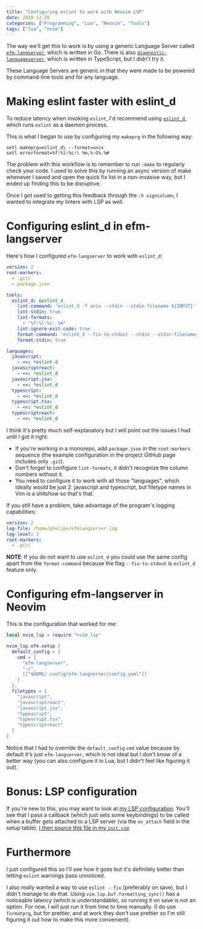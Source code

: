 ```yaml
---
title: "Configuring eslint to work with Neovim LSP"
date: 2020-12-28
categories: ["Programming", "Lua", "Neovim", "Tools"]
tags: ["lua", "nvim"]
---
```


The way we'll get this to work is by using a generic Language Server called
[`efm-langserver`](https://github.com/mattn/efm-langserver), which is written
in Go. There is also
[`diagnostic-languageserver`](https://github.com/iamcco/diagnostic-languageserver),
which is written in TypeScript, but I didn't try it.

These Language Servers are generic in that they were made to be powered by
command-line tools and for any language.

# Making eslint faster with eslint_d

To reduce latency when invoking `eslint`, I'd recommend using
[`eslint_d`](https://github.com/mantoni/eslint_d.js/), which runs `eslint` as a
daemon process.

This is what I began to use by configuring my `makeprg` in the following way:

```vim
setl makeprg=eslint_d\ --format=unix
setl errorformat=%f:%l:%c:\ %m,%-G%.%#
```

The problem with this workflow is to remember to run `:make` to regularly check
your code. I used to solve this by running an async version of make whenever I
saved and open the quick fix list in a non-invasive way, but I ended up finding
this to be disruptive.

Once I got used to getting this feedback through the `:h signcolumn`, I wanted
to integrate my linters with LSP as well.

# Configuring eslint_d in efm-langserver

Here's how I configured `efm-langserver` to work with `eslint_d`:

```yaml
version: 2
root-markers:
  - .git/
  - package.json

tools:
  eslint_d: &eslint_d
    lint-command: 'eslint_d -f unix --stdin --stdin-filename ${INPUT}'
    lint-stdin: true
    lint-formats:
      - "%f:%l:%c: %m"
    lint-ignore-exit-code: true
    format-command: 'eslint_d --fix-to-stdout --stdin --stdin-filename=${INPUT}'
    format-stdin: true

languages:
  javascript:
    - <<: *eslint_d
  javascriptreact:
    - <<: *eslint_d
  javascript.jsx:
    - <<: *eslint_d
  typescript:
    - <<: *eslint_d
  typescript.tsx:
    - <<: *eslint_d
  typescriptreact:
    - <<: *eslint_d
```

I think it's pretty much self-explanatory but I will point out the issues I had
until I got it right.

- If you're working in a monorepo, add `package.json` in the `root-markers`
  sequence (the example configuration in the project GitHub page includes only
  `.git`).
- Don't forget to configure `lint-formats`, it didn't recognize the column
  numbers without it.
- You need to configure it to work with all those "languages", which ideally
  would be just 2: javascript and typescript, but filetype names in Vim is a
  shitshow so that's that.

If you still have a problem, take advantage of the program's logging
capabilities:

```yml
version: 2
log-file: /home/phelipe/efmlangserver.log
log-level: 1
root-markers:
  - .git/
```

**NOTE**: If you do not want to use `eslint_d` you could use the same config
apart from the `format-command` because the flag `--fix-to-stdout` is
`eslint_d` feature only.

# Configuring efm-langserver in Neovim

This is the configuration that worked for me:

```lua
local nvim_lsp = require "nvim_lsp"

nvim_lsp.efm.setup {
  default_config = {
    cmd = {
      "efm-langserver",
      "-c",
      [["$HOME/.config/efm-langserver/config.yaml"]]
    }
  },
  filetypes = {
    "javascript",
    "javascriptreact",
    "javascript.jsx",
    "typescript",
    "typescript.tsx",
    "typescriptreact"
  }
}
```

Notice that I had to override the `default_config` `cmd` value because by
default it's just `efm-langserver`, which is not ideal but I don't know of a
better way (you can also configure it in Lua, but I didn't feel like figuring
it out).

# Bonus: LSP configuration

If you're new to this, you may want to look at [my LSP
configuration](https://github.com/phelipetls/dotfiles/blob/master/.config/nvim/lsp.lua).
You'll see that I pass a callback (which just sets some keybindings) to be
called when a buffer gets attached to a LSP server (via the `on_attach` field
in the setup table). [I then source this file in my
`init.vim`](https://github.com/phelipetls/dotfiles/blob/master/.config/nvim/init.vim#L533)

# Furthermore

I just configured this so I'll see how it goes but it's definitely better than
letting `eslint` warnings pass unnoticed.

I also really wanted a way to use `eslint --fix` (preferably on save), but I
didn't manage to do that. Using `vim.lsp.buf.formatting_sync()` has a
noticeable latency (which is understandable), so running it on save is not an
option. For now, I will just run it from time to time manually. (I do use
`formatprg`, but for prettier, and at work they don't use prettier so I'm still
figuring it out how to make this more convenient).

